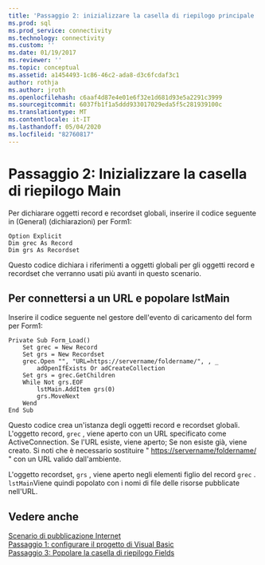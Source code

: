 ```yaml
---
title: 'Passaggio 2: inizializzare la casella di riepilogo principale | Microsoft Docs'
ms.prod: sql
ms.prod_service: connectivity
ms.technology: connectivity
ms.custom: ''
ms.date: 01/19/2017
ms.reviewer: ''
ms.topic: conceptual
ms.assetid: a1454493-1c86-46c2-ada8-d3c6fcdaf3c1
author: rothja
ms.author: jroth
ms.openlocfilehash: c6aaf4d87e4e01e6f32e1d681d93e5a2291c3999
ms.sourcegitcommit: 6037fb1f1a5ddd933017029eda5f5c281939100c
ms.translationtype: MT
ms.contentlocale: it-IT
ms.lasthandoff: 05/04/2020
ms.locfileid: "82760817"
---
```

# <a name="step-2-initialize-the-main-list-box"></a>Passaggio 2: Inizializzare la casella di riepilogo Main
Per dichiarare oggetti record e recordset globali, inserire il codice seguente in (General) (dichiarazioni) per Form1:  
  
```  
Option Explicit  
Dim grec As Record  
Dim grs As Recordset  
```  
  
 Questo codice dichiara i riferimenti a oggetti globali per gli oggetti record e recordset che verranno usati più avanti in questo scenario.  
  
## <a name="to-connect-to-a-url-and-populate-lstmain"></a>Per connettersi a un URL e popolare lstMain  
 Inserire il codice seguente nel gestore dell'evento di caricamento del form per Form1:  
  
```  
Private Sub Form_Load()  
    Set grec = New Record  
    Set grs = New Recordset  
    grec.Open "", "URL=https://servername/foldername/", , _  
        adOpenIfExists Or adCreateCollection  
    Set grs = grec.GetChildren  
    While Not grs.EOF  
        lstMain.AddItem grs(0)  
        grs.MoveNext  
    Wend  
End Sub  
```  
  
 Questo codice crea un'istanza degli oggetti record e recordset globali. L'oggetto record, `grec` , viene aperto con un URL specificato come ActiveConnection. Se l'URL esiste, viene aperto; Se non esiste già, viene creato. Si noti che è necessario sostituire " <https://servername/foldername/> " con un URL valido dall'ambiente.  
  
 L'oggetto recordset, `grs` , viene aperto negli elementi figlio del record `grec` . `lstMain`Viene quindi popolato con i nomi di file delle risorse pubblicate nell'URL.  
  
## <a name="see-also"></a>Vedere anche  
 [Scenario di pubblicazione Internet](../../../ado/guide/data/internet-publishing-scenario.md)   
 [Passaggio 1: configurare il progetto di Visual Basic](../../../ado/guide/data/step-1-set-up-the-visual-basic-project.md)   
 [Passaggio 3: Popolare la casella di riepilogo Fields](../../../ado/guide/data/step-3-populate-the-fields-list-box.md)
